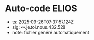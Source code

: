 # Auto-code ELIOS
- ts: 2025-09-26T07:37:57.124Z
- sig: ∞.je.toi.nous.432.528
- note: fichier généré automatiquement